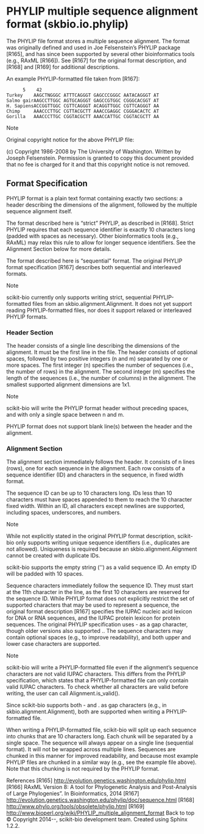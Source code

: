 # PHYLIP multiple sequence alignment format (skbio.io.phylip)
The PHYLIP file format stores a multiple sequence alignment. The format was originally defined and used in Joe Felsenstein’s PHYLIP package [R165], and has since been supported by several other bioinformatics tools (e.g., RAxML [R166]). See [R167] for the original format description, and [R168] and [R169] for additional descriptions.

An example PHYLIP-formatted file taken from [R167]:
```
      5    42
Turkey    AAGCTNGGGC ATTTCAGGGT GAGCCCGGGC AATACAGGGT AT
Salmo gairAAGCCTTGGC AGTGCAGGGT GAGCCGTGGC CGGGCACGGT AT
H. SapiensACCGGTTGGC CGTTCAGGGT ACAGGTTGGC CGTTCAGGGT AA
Chimp     AAACCCTTGC CGTTACGCTT AAACCGAGGC CGGGACACTC AT
Gorilla   AAACCCTTGC CGGTACGCTT AAACCATTGC CGGTACGCTT AA
```
Note

Original copyright notice for the above PHYLIP file:

(c) Copyright 1986-2008 by The University of Washington. Written by Joseph Felsenstein. Permission is granted to copy this document provided that no fee is charged for it and that this copyright notice is not removed.


## Format Specification
PHYLIP format is a plain text format containing exactly two sections: a header describing the dimensions of the alignment, followed by the multiple sequence alignment itself.

The format described here is “strict” PHYLIP, as described in [R168]. Strict PHYLIP requires that each sequence identifier is exactly 10 characters long (padded with spaces as necessary). Other bioinformatics tools (e.g., RAxML) may relax this rule to allow for longer sequence identifiers. See the Alignment Section below for more details.

The format described here is “sequential” format. The original PHYLIP format specification [R167] describes both sequential and interleaved formats.

Note

scikit-bio currently only supports writing strict, sequential PHYLIP-formatted files from an skbio.alignment.Alignment. It does not yet support reading PHYLIP-formatted files, nor does it support relaxed or interleaved PHYLIP formats.

### Header Section
The header consists of a single line describing the dimensions of the alignment. It must be the first line in the file. The header consists of optional spaces, followed by two positive integers (n and m) separated by one or more spaces. The first integer (n) specifies the number of sequences (i.e., the number of rows) in the alignment. The second integer (m) specifies the length of the sequences (i.e., the number of columns) in the alignment. The smallest supported alignment dimensions are 1x1.

Note

scikit-bio will write the PHYLIP format header without preceding spaces, and with only a single space between n and m.

PHYLIP format does not support blank line(s) between the header and the alignment.

### Alignment Section
The alignment section immediately follows the header. It consists of n lines (rows), one for each sequence in the alignment. Each row consists of a sequence identifier (ID) and characters in the sequence, in fixed width format.

The sequence ID can be up to 10 characters long. IDs less than 10 characters must have spaces appended to them to reach the 10 character fixed width. Within an ID, all characters except newlines are supported, including spaces, underscores, and numbers.

Note

While not explicitly stated in the original PHYLIP format description, scikit-bio only supports writing unique sequence identifiers (i.e., duplicates are not allowed). Uniqueness is required because an skbio.alignment.Alignment cannot be created with duplicate IDs.

scikit-bio supports the empty string ('') as a valid sequence ID. An empty ID will be padded with 10 spaces.

Sequence characters immediately follow the sequence ID. They must start at the 11th character in the line, as the first 10 characters are reserved for the sequence ID. While PHYLIP format does not explicitly restrict the set of supported characters that may be used to represent a sequence, the original format description [R167] specifies the IUPAC nucleic acid lexicon for DNA or RNA sequences, and the IUPAC protein lexicon for protein sequences. The original PHYLIP specification uses - as a gap character, though older versions also supported .. The sequence characters may contain optional spaces (e.g., to improve readability), and both upper and lower case characters are supported.

Note

scikit-bio will write a PHYLIP-formatted file even if the alignment’s sequence characters are not valid IUPAC characters. This differs from the PHYLIP specification, which states that a PHYLIP-formatted file can only contain valid IUPAC characters. To check whether all characters are valid before writing, the user can call Alignment.is_valid().

Since scikit-bio supports both - and . as gap characters (e.g., in skbio.alignment.Alignment), both are supported when writing a PHYLIP-formatted file.

When writing a PHYLIP-formatted file, scikit-bio will split up each sequence into chunks that are 10 characters long. Each chunk will be separated by a single space. The sequence will always appear on a single line (sequential format). It will not be wrapped across multiple lines. Sequences are chunked in this manner for improved readability, and because most example PHYLIP files are chunked in a similar way (e.g., see the example file above). Note that this chunking is not required by the PHYLIP format.



References
[R165]	http://evolution.genetics.washington.edu/phylip.html
[R166]	RAxML Version 8: A tool for Phylogenetic Analysis and Post-Analysis of Large Phylogenies”. In Bioinformatics, 2014
[R167]	http://evolution.genetics.washington.edu/phylip/doc/sequence.html
[R168]	http://www.phylo.org/tools/obsolete/phylip.html
[R169]	http://www.bioperl.org/wiki/PHYLIP_multiple_alignment_format
Back to top
© Copyright 2014--, scikit-bio development team.
Created using Sphinx 1.2.2.
